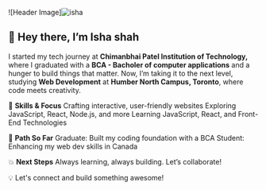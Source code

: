 ![Header Image]![isha](https://github.com/user-attachments/assets/77e000c6-781d-46aa-ac42-96e60d220c5a)

## 👋 Hey there, I’m Isha shah
I started my tech journey at **Chimanbhai Patel Institution of Technology,** where I graduated with a **BCA - Bacholer of computer applications** and a hunger to build things that matter. Now, I’m taking it to the next level, studying **Web Development** at **Humber North Campus, Toronto**, where code meets creativity.

🔧 **Skills & Focus**
Crafting interactive, user-friendly websites
Exploring JavaScript, React, Node.js, and more
Learning JavaScript, React, and Front-End Technologies

🎯 **Path So Far**
Graduate: Built my coding foundation with a BCA
Student: Enhancing my web dev skills in Canada

💥 **Next Steps**
Always learning, always building. Let’s collaborate!

💡 Let's connect and build something awesome!



